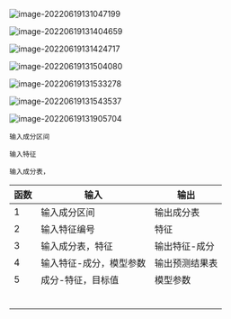 ![image-20220619131047199](C:\Users\86127\AppData\Roaming\Typora\typora-user-images\image-20220619131047199.png)

![image-20220619131404659](C:\Users\86127\AppData\Roaming\Typora\typora-user-images\image-20220619131404659.png)

![image-20220619131424717](C:\Users\86127\AppData\Roaming\Typora\typora-user-images\image-20220619131424717.png)

![image-20220619131504080](C:\Users\86127\AppData\Roaming\Typora\typora-user-images\image-20220619131504080.png)

![image-20220619131533278](C:\Users\86127\AppData\Roaming\Typora\typora-user-images\image-20220619131533278.png)

![image-20220619131543537](C:\Users\86127\AppData\Roaming\Typora\typora-user-images\image-20220619131543537.png)

![image-20220619131905704](C:\Users\86127\AppData\Roaming\Typora\typora-user-images\image-20220619131905704.png)













```
输入成分区间

输入特征

输入成分表，

```



| 函数 | 输入                    | 输出           |
| ---- | ----------------------- | -------------- |
| 1    | 输入成分区间            | 输出成分表     |
| 2    | 输入特征编号            | 特征           |
| 3    | 输入成分表，特征        | 输出特征-成分  |
| 4    | 输入特征-成分，模型参数 | 输出预测结果表 |
| 5    | 成分-特征，目标值       | 模型参数       |
|      |                         |                |
|      |                         |                |
|      |                         |                |
|      |                         |                |
|      |                         |                |
|      |                         |                |



